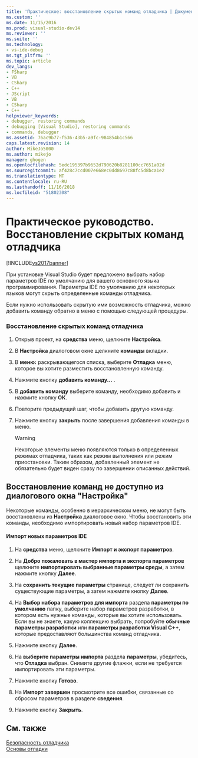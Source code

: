 ```yaml
---
title: 'Практическое: восстановление скрытых команд отладчика | Документация Майкрософт'
ms.custom: ''
ms.date: 11/15/2016
ms.prod: visual-studio-dev14
ms.reviewer: ''
ms.suite: ''
ms.technology:
- vs-ide-debug
ms.tgt_pltfrm: ''
ms.topic: article
dev_langs:
- FSharp
- VB
- CSharp
- C++
- JScript
- VB
- CSharp
- C++
helpviewer_keywords:
- debugger, restoring commands
- debugging [Visual Studio], restoring commands
- commands, debugger
ms.assetid: 76ac9b77-f536-43b5-a9fc-984854b1c566
caps.latest.revision: 14
author: MikeJo5000
ms.author: mikejo
manager: ghogen
ms.openlocfilehash: 5edc195397b9652d790620b8281100cc7651a02d
ms.sourcegitcommit: af428c7ccd007e668ec0dd8697c88fc5d8bca1e2
ms.translationtype: MT
ms.contentlocale: ru-RU
ms.lasthandoff: 11/16/2018
ms.locfileid: "51802308"
---
```

# <a name="how-to-restore-hidden-debugger-commands"></a>Практическое руководство. Восстановление скрытых команд отладчика
[!INCLUDE[vs2017banner](../includes/vs2017banner.md)]

При установке Visual Studio будет предложено выбрать набор параметров IDE по умолчанию для вашего основного языка программирования. Параметры IDE по умолчанию для некоторых языков могут скрыть определенные команды отладчика.  
  
 Если нужно использовать скрытую ими возможность отладчика, можно добавить команду обратно в меню с помощью следующей процедуры.  
  
### <a name="to-restore-hidden-debugger-commands"></a>Восстановление скрытых команд отладчика  
  
1.  Открыв проект, на **средства** меню, щелкните **Настройка**.  
  
2.  В **Настройка** диалоговом окне щелкните **команды** вкладки.  
  
3.  В **меню:** раскрывающегося списка, выберите **Отладка** меню, которое вы хотите разместить восстановленную команду.  
  
4.  Нажмите кнопку **добавить команду...** .  
  
5.  В **добавить команду** выберите команду, необходимо добавить и нажмите кнопку **ОК**.  
  
6.  Повторите предыдущий шаг, чтобы добавить другую команду.  
  
7.  Нажмите кнопку **закрыть** после завершения добавления команды в меню.  
  
    > [!WARNING]
    >  Некоторые элементы меню появляются только в определенных режимах отладчика, таких как режим выполнения или режим приостановки. Таким образом, добавленный элемент не обязательно будет виден сразу по завершении описанных действий.  
  
## <a name="restoring-commands-not-available-from-the-customize-dialog-box"></a>Восстановление команд не доступно из диалогового окна "Настройка"  
 Некоторые команды, особенно в иерархическом меню, не могут быть восстановлены из **Настройка** диалоговое окно. Чтобы восстановить эти команды, необходимо импортировать новый набор параметров IDE.  
  
#### <a name="to-import-new-ide-settings"></a>Импорт новых параметров IDE  
  
1.  На **средства** меню, щелкните **Импорт и экспорт параметров**.  
  
2.  На **Добро пожаловать в мастер импорта и экспорта параметров** щелкните **импортировать выбранные параметры среды**, а затем нажмите кнопку **Далее**.  
  
3.  На **сохранить текущие параметры** странице, следует ли сохранить существующие параметры, а затем нажмите кнопку **Далее**.  
  
4.  На **Выбор набора параметров для импорта** раздела **параметры по умолчанию** папку, выберите набор параметров разработки, в котором есть нужные команды, которые вы хотите использовать. Если вы не знаете, какую коллекцию выбрать, попробуйте **обычные параметры разработки** или **параметры разработки Visual C++**, которые предоставляют большинства команд отладчика.  
  
5.  Нажмите кнопку **Далее**.  
  
6.  На **выберите параметры импорта** раздела **параметры**, убедитесь, что **Отладка** выбран. Снимите другие флажки, если не требуется импортировать эти параметры.  
  
7.  Нажмите кнопку **Готово**.  
  
8.  На **Импорт завершен** просмотрите все ошибки, связанные со сбросом параметров в разделе **сведения**.  
  
9. Нажмите кнопку **Закрыть**.  
  
## <a name="see-also"></a>См. также  
 [Безопасность отладчика](../debugger/debugger-security.md)   
 [Основы отладки](../debugger/debugger-basics.md)



